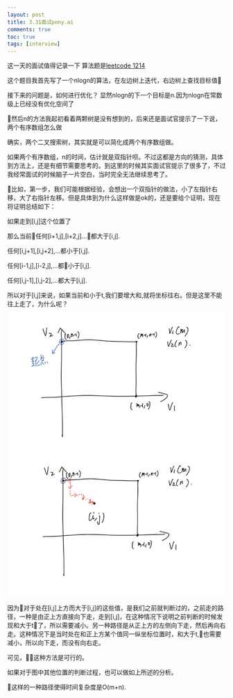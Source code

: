 ```yaml
---
layout: post
title: 3.31面试pony.ai
comments: true
toc: true
tags: [interview]
---
```



这一天的面试值得记录一下
算法题是[leetcode 1214](https://leetcode-cn.com/problems/two-sum-bsts/)

这个题目我首先写了一个nlogn的算法，在左边树上迭代，右边树上查找目标值

接下来的问题是，如何进行优化？
显然nlogn的下一个目标是n.因为nlogn在常数级上已经没有优化空间了

然后n的方法我起初看着两颗树是没有想到的，后来还是面试官提示了一下说，两个有序数组怎么做

确实，两个二叉搜索树，其实就是可以简化成两个有序数组做。

如果两个有序数组，n的时间，估计就是双指针呗。不过这都是方向的猜测，具体到方法上，还是有细节需要思考的。到这里的时候其实面试官提示了很多了，不过我经常面试的时候脑子一片空白，当时完全无法继续思考了。

比如，第一步，我们可能根据经验，会想出一个双指针的做法，小了左指针右移，大了右指针左移。但是具体到为什么这样做是ok的，还是要给个证明，现在将证明总结如下：

如果走到[i,j]这个位置了

那么当前任何[i+1,j],[i+2,j]...都大于[i,j].

任何[i,j+1],[i,j+2],...都小于[i,j].

任何[i-1,j],[i-2,j],...都小于[i,j].

任何[i,j-1],[i,j-2],...都大于[i,j].

所以对于[i,j]来说，如果当前和小于t,我们要增大和,就将坐标往右。但是这里不能往上走了，为什么呢？
![](/assets/page000.jpg)

因为对于处在[i,j]上方而大于[i,j]的这些值，是我们之前就判断过的，之前走的路径，一种是由正上方直接向下走，走到[i,j]，在这种情况下说明之前判断的时候发现和大于t了，所以需要减小。另一种路径是从正上方的左侧向下走，然后再向右走。这种情况下是当时处在和正上方某个值同一纵坐标位置时，和大于t,也需要减小，所以向下走，而没有向右走。

可见，这种方法是可行的。

如果对于图中其他位置的判断过程，也可以做如上所述的分析。

这样的一种路径使得时间复杂度是O(m+n).